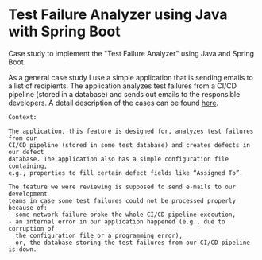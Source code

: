 # Test Failure Analyzer using Java with Spring Boot

Case study to implement the "Test Failure Analyzer" using Java and Spring Boot.

As a general case study I use a simple application that is sending emails to a list of recipients.
The application analyzes test failures from a CI/CD pipeline (stored in a database) and sends out emails to the responsible developers.
A detail description of the cases can be found [here](https://www.plainionist.net/Implementing-Clean-Architecture-CaseStudy-Mails).

```
Context:

The application, this feature is designed for, analyzes test failures from our
CI/CD pipeline (stored in some test database) and creates defects in our defect
database. The application also has a simple configuration file containing,
e.g., properties to fill certain defect fields like “Assigned To”.

The feature we were reviewing is supposed to send e-mails to our development
teams in case some test failures could not be processed properly because of:
- some network failure broke the whole CI/CD pipeline execution,
- an internal error in our application happened (e.g., due to corruption of
  the configuration file or a programming error),
- or, the database storing the test failures from our CI/CD pipeline is down.
```
